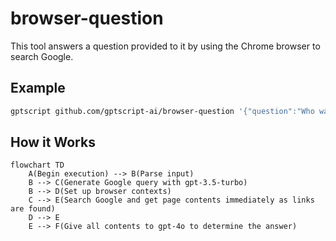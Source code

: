 # browser-question

This tool answers a question provided to it by using the Chrome browser to search Google.

## Example

```bash
gptscript github.com/gptscript-ai/browser-question '{"question":"Who was Oliver Cromwell?"}'
```

## How it Works

```mermaid
flowchart TD
    A(Begin execution) --> B(Parse input)
    B --> C(Generate Google query with gpt-3.5-turbo)
    B --> D(Set up browser contexts)
    C --> E(Search Google and get page contents immediately as links are found)
    D --> E
    E --> F(Give all contents to gpt-4o to determine the answer)
```
